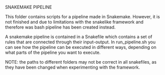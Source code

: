 SNAKEMAKE PIPELINE

This folder contains scripts for a pipeline made in Snakemake. However, it is not finished and due to limitations with the snakelike framework and therefore was bash pipeline has been created instead.

A snakemake pipeline is contained in a Snakefile which contains a set of rules that are connected through their input-output. In run_pipeline.sh you can see how the pipeline can be executed in different ways, depending on what parts of the pipeline you want to execute.

NOTE: the paths to different folders may not be correct in all snakefiles, as they have been changed when experimenting with the framework.
